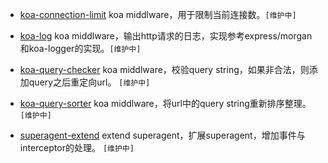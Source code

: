 
- [koa-connection-limit](https://github.com/vicanso/koa-connection-limit) koa middlware，用于限制当前连接数。`[维护中]`

- [koa-log](https://github.com/vicanso/koa-log) koa middlware，输出http请求的日志，实现参考express/morgan和koa-logger的实现。`[维护中]`

- [koa-query-checker](https://github.com/vicanso/koa-query-checker) koa middlware，校验query string，如果非合法，则添加query之后重定向url。 `[维护中]`

- [koa-query-sorter](https://github.com/vicanso/koa-query-sorter) koa middlware，将url中的query string重新排序整理。 `[维护中]`

- [superagent-extend](https://github.com/vicanso/superagent-extend) extend superagent，扩展superagent，增加事件与interceptor的处理。 `[维护中]`
